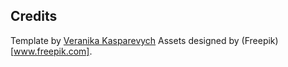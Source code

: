 ## Credits
Template by [Veranika Kasparevych]([https://github.com/veranikabarel](https://github.com/veranikabarel/astro-portfolio)https://github.com/veranikabarel/astro-portfolio)
Assets designed by (Freepik)[www.freepik.com].
